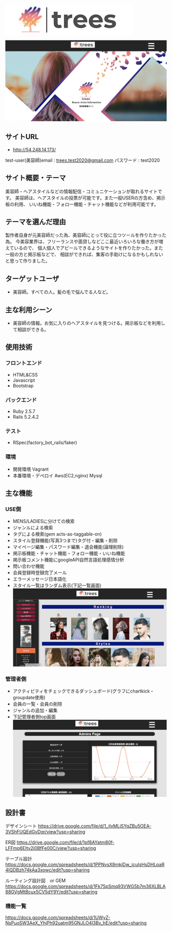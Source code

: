 ![main-title](app/assets/images/trees-main-title.jpg)

![main](app/assets/images/trees-main-top3.jpg)

## サイトURL
- http://54.248.14.173/

test-user(美容師)email : trees.test2020@gmail.com
パスワード : test2020

## サイト概要・テーマ
美容師・ヘアスタイルなどの情報配信・コミュニケーションが取れるサイトです。
美容師は、ヘアスタイルの投票が可能です。また一般USERの方含め、掲示板の利用、
いいね機能・フォロー機能・チャット機能などが利用可能です。

## テーマを選んだ理由
製作者自身が元美容師だった為、美容師にとって役に立つツールを作りたかった為。
今美容業界は、フリーランスや面貸しなどここ最近いろいろな働き方が増えているので、
個人個人でアピールできるようなサイトを作りたかった。また一般の方と掲示板などで、
相談ができれば、集客の手助けになるかもしれないと思って作りました。

## ターゲットユーザ
- 美容師。すべての人。髪の毛で悩んでる人など。

## 主な利用シーン
- 美容師の情報。お気に入りのヘアスタイルを見つける。掲示板などを利用して相談ができる。

## 使用技術

### フロントエンド
- HTML&CSS
- Javascript
- Bootstrap

### バックエンド
- Ruby 2.5.7
- Rails 5.2.4.2

### テスト
- RSpec(factory_bot_rails/faker)

### 環境
- 開発環境
Vagrant
- 本番環境・デペロイ
Aws(EC2,nginx)
Mysql

## 主な機能

### USE側
- MENS/LADIESに分けての検索
- ジャンルによる検索
- タグによる検索(gem acts-as-taggable-on)
- スタイル登録機能(写真3つまで)タグ付・編集・削除
- マイページ編集・パスワード編集・退会機能(論理削除)
- 掲示板機能・チャット機能・フォロー機能・いいね機能
- 掲示板コメント機能にgoogleAPI自然言語処理感情分析
- 問い合わせ機能
- 会員登録時登録完了メール
- エラーメッセージ日本語化
- スタイル一覧はランダム表示(下記一覧画面)
![main-styles](app/assets/images/trees-main-styles2.jpg)

### 管理者側
- アクティビティをチェックできるダッシュボード(グラフにchartkick・groupdate使用)
- 会員の一覧・会員の削除
- ジャンルの追加・編集
- 下記管理者側top画面
![main-admin](app/assets/images/trees-main-admin2.jpg)

## 設計書
デザインシート
https://drive.google.com/file/d/1_jlvMLjSYqZBu5OEA-3VShFUQEdGvDqr/view?usp=sharing

ER図
https://drive.google.com/file/d/1pf8AYatm80f-LFFmp6EItv2i0BfFe00C/view?usp=sharing

テーブル設計
https://docs.google.com/spreadsheets/d/1PPNvsX8mkjDw_icuIsHsDHLpaR4IQDBzh74kAa3xowc/edit?usp=sharing

ルーティング設計図　or GEM
https://docs.google.com/spreadsheets/d/1Fk75pSmq93VWG5b7m36XLBLA88GVgMtBcux5CV5dY9Y/edit?usp=sharing

### 機能一覧
https://docs.google.com/spreadsheets/d/1UWyZ-NsPuoSW3AeX_YhjPh92uatm95GNJLO4l3Bv_hE/edit?usp=sharing

